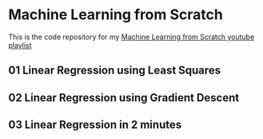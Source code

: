 # Machine Learning from Scratch
This is the code repository for my [Machine Learning from Scratch youtube playlist](https://www.youtube.com/watch?v=4PHI11lX11I&list=PLP3ANEJKF1TzOz3hwOoRclgRFVi8A76k2)
## 01 Linear Regression using Least Squares  
## 02 Linear Regression using Gradient Descent  
## 03 Linear Regression in 2 minutes
